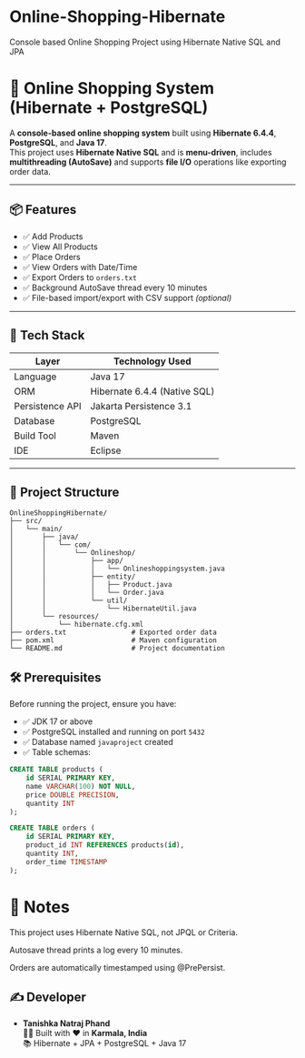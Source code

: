 # Online-Shopping-Hibernate
Console based Online Shopping Project using Hibernate Native SQL and JPA
# 🛒 Online Shopping System (Hibernate + PostgreSQL)

A **console-based online shopping system** built using **Hibernate 6.4.4**, **PostgreSQL**, and **Java 17**.  
This project uses **Hibernate Native SQL** and is **menu-driven**, includes **multithreading (AutoSave)** and supports **file I/O** operations like exporting order data.

---

## 📦 Features

- ✅ Add Products
- ✅ View All Products
- ✅ Place Orders
- ✅ View Orders with Date/Time
- ✅ Export Orders to `orders.txt`
- ✅ Background AutoSave thread every 10 minutes
- ✅ File-based import/export with CSV support *(optional)*

---

## 🧰 Tech Stack

| Layer            | Technology Used              |
|------------------|------------------------------|
| Language         | Java 17                      |
| ORM              | Hibernate 6.4.4 (Native SQL) |
| Persistence API  | Jakarta Persistence 3.1      |
| Database         | PostgreSQL                   |
| Build Tool       | Maven                        |
| IDE              | Eclipse                      |

---

## 📂 Project Structure
```
OnlineShoppingHibernate/
├── src/
│   └── main/
│       ├── java/
│       │   └── com/
│       │       └── Onlineshop/
│       │           ├── app/
│       │           │   └── Onlineshoppingsystem.java
│       │           ├── entity/
│       │           │   ├── Product.java
│       │           │   └── Order.java
│       │           └── util/
│       │               └── HibernateUtil.java
│       └── resources/
│           └── hibernate.cfg.xml
├── orders.txt                # Exported order data
├── pom.xml                   # Maven configuration
└── README.md                 # Project documentation
```

## 🛠️ Prerequisites

Before running the project, ensure you have:

- ✅ JDK 17 or above
- ✅ PostgreSQL installed and running on port `5432`
- ✅ Database named `javaproject` created
- ✅ Table schemas:
 
```sql
CREATE TABLE products (
    id SERIAL PRIMARY KEY,
    name VARCHAR(100) NOT NULL,
    price DOUBLE PRECISION,
    quantity INT
);

CREATE TABLE orders (
    id SERIAL PRIMARY KEY,
    product_id INT REFERENCES products(id),
    quantity INT,
    order_time TIMESTAMP
);  
```
# 🧠 Notes
This project uses Hibernate Native SQL, not JPQL or Criteria.

Autosave thread prints a log every 10 minutes.

Orders are automatically timestamped using @PrePersist.

## ✍️ Developer

- **Tanishka Natraj Phand**  
  👩‍💻 Built with ❤️ in **Karmala, India**  
  📚 Hibernate + JPA + PostgreSQL + Java 17  

